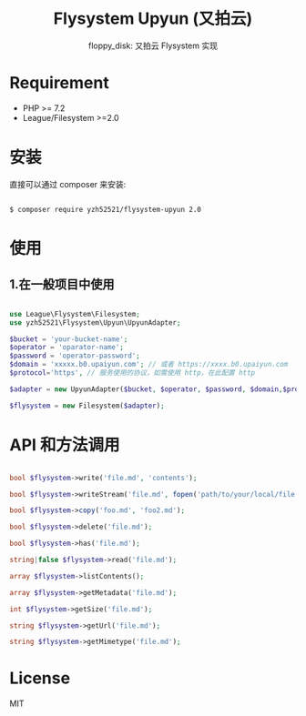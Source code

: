 <h1 align="center">Flysystem Upyun (又拍云)</h1>

<p align="center">floppy_disk: 又拍云 Flysystem 实现</p>

# Requirement

- PHP >= 7.2
- League/Filesystem >=2.0 


# 安装

直接可以通过 composer 来安装:

```shell

$ composer require yzh52521/flysystem-upyun 2.0
```

# 使用

## 1.在一般项目中使用

```php

use League\Flysystem\Filesystem;
use yzh52521\Flysystem\Upyun\UpyunAdapter;

$bucket = 'your-bucket-name';
$operator = 'oparator-name';
$password = 'operator-password';
$domain = 'xxxxx.b0.upaiyun.com'; // 或者 https://xxxx.b0.upaiyun.com
$protocol='https', // 服务使用的协议，如需使用 http，在此配置 http

$adapter = new UpyunAdapter($bucket, $operator, $password, $domain,$protocol);

$flysystem = new Filesystem($adapter);

```

# API 和方法调用

```php

bool $flysystem->write('file.md', 'contents');

bool $flysystem->writeStream('file.md', fopen('path/to/your/local/file.jpg', 'r'));

bool $flysystem->copy('foo.md', 'foo2.md');

bool $flysystem->delete('file.md');

bool $flysystem->has('file.md');

string|false $flysystem->read('file.md');

array $flysystem->listContents();

array $flysystem->getMetadata('file.md');

int $flysystem->getSize('file.md');

string $flysystem->getUrl('file.md'); 

string $flysystem->getMimetype('file.md');


```

# License

MIT
